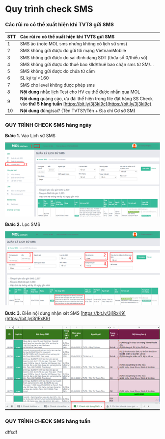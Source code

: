 # Quy trình check SMS

### Các rủi ro có thể xuất hiện khi TVTS gửi SMS

| STT | Các rủi ro có thể xuất hiện khi TVTS gửi SMS |
| :--- | :--- |
| 1 | SMS ảo \(note MOL sms nhưng không có lịch sử sms\) |
| 2 | SMS không gửi được do gửi tới mạng VietnamMobile |
| 3 | SMS không gửi được do sai định dạng SDT \(thừa số 0/thiếu số\) |
| 4 | SMS không gửi được do thuê bao klld/thuê bao chặn sms từ SM/... |
| 5 | SMS không gửi được do chứa từ cấm |
| 6 | SL ký tự &gt;160 |
| 7 | SMS cho level không được phép sms |
| 8 | **Nội dung** nhắc lịch Test cho HV cụ thể được nhắn qua MOL |
| 9 | **Nội dung** quảng cáo, ưu đãi thể hiện trong file đặt hàng SS                                   Check vào **thứ 5 hàng tuần** [https://bit.ly/3j3ki9c](https://bit.ly/3j3ki9c) |
| 10 | **Nội dung** đúng/sai? \(Tên TVTS?/Tên + Địa chỉ Cơ sở SM\) |

### **QUY TRÌNH CHECK SMS h**àng ngày

**Bước 1.** Vào Lịch sử SMS

![&#x110;&#x1EA3;o chi&#x1EC1;u m&#x169;i t&#xEA;n --&amp;gt; Click &quot;L&#x1ECB;ch s&#x1EED; SMS&quot;](../../../.gitbook/assets/1%20%289%29.png)

**Bước 2.** Lọc SMS

![](../../../.gitbook/assets/2%20%288%29.png)

**Bước 3.** Điền nội dung nhận xét SMS [https://bit.ly/3j1RxK9](https://bit.ly/3j1RxK9)

![](../../../.gitbook/assets/3%20%288%29.png)

### QUY TRÌNH CHECK SMS hàng tuần

dffsdf

